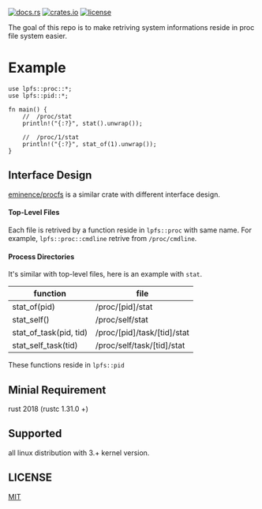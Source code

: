 [![docs.rs](https://docs.rs/lpfs/badge.svg)](https://docs.rs/lpfs)
[![crates.io](https://img.shields.io/crates/v/lpfs.svg)](https://crates.io/crates/lpfs)
[![license](https://img.shields.io/github/license/pearzl/lpfs)](./LICENSE)


The goal of this repo is to make retriving system informations reside in proc file system easier.

# Example

```
use lpfs::proc::*;
use lpfs::pid::*;

fn main() {
    //  /proc/stat
    println!("{:?}", stat().unwrap());

    //  /proc/1/stat
    println!("{:?}", stat_of(1).unwrap());
}
```

## Interface Design

[eminence/procfs](https://github.com/eminence/procfs) is a similar crate with different interface design.

#### Top-Level Files

Each file is retrived by a function reside in `lpfs::proc` with same name. 
For example, `lpfs::proc::cmdline` retrive from `/proc/cmdline`.

#### Process Directories

It's similar with top-level files, here is an example with `stat`.

| function | file |
| --- | --- |
| stat_of(pid) | /proc/[pid]/stat |
| stat_self() | /proc/self/stat |
| stat_of_task(pid, tid) | /proc/[pid]/task/[tid]/stat |
| stat_self_task(tid) | /proc/self/task/[tid]/stat |

These functions reside in `lpfs::pid`

## Minial Requirement

rust 2018 (rustc 1.31.0 +)

## Supported

all linux distribution with 3.+ kernel version.

## LICENSE

[MIT](./LICENSE)
